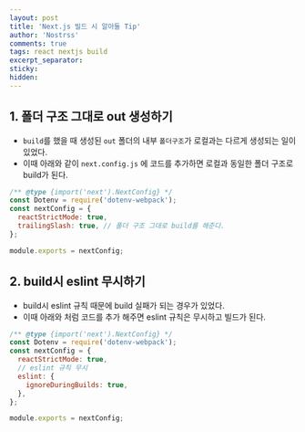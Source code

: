 ```yaml
---
layout: post
title: 'Next.js 빌드 시 알아둘 Tip'
author: 'Nostrss'
comments: true
tags: react nextjs build
excerpt_separator:
sticky:
hidden:
---
```


## 1. 폴더 구조 그대로 out 생성하기

- `build`를 했을 때 생성된 `out` 폴더의 내부 `폴더구조`가 로컬과는 다르게 생성되는 일이 있었다.
- 이때 아래와 같이 `next.config.js` 에 코드를 추가하면 로컬과 동일한 폴더 구조로 build가 된다.

```javascript
/** @type {import('next').NextConfig} */
const Dotenv = require('dotenv-webpack');
const nextConfig = {
  reactStrictMode: true,
  trailingSlash: true, // 폴더 구조 그대로 build를 해준다.
};

module.exports = nextConfig;
```

## 2. build시 eslint 무시하기

- build시 eslint 규칙 때문에 build 실패가 되는 경우가 있었다.
- 이때 아래와 처럼 코드를 추가 해주면 eslint 규칙은 무시하고 빌드가 된다.

```javascript
/** @type {import('next').NextConfig} */
const Dotenv = require('dotenv-webpack');
const nextConfig = {
  reactStrictMode: true,
  // eslint 규칙 무시
  eslint: {
    ignoreDuringBuilds: true,
  },
};

module.exports = nextConfig;
```
